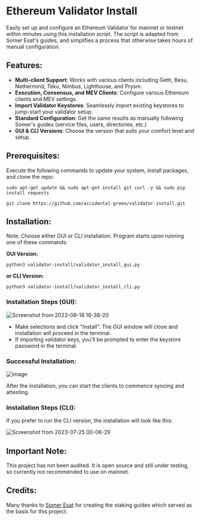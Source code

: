 # Ethereum Validator Install
Easily set up and configure an Ethereum Validator for mainnet or testnet within minutes using this installation script. The script is adapted from Somer Esat's guides, and simplifies a process that otherwise takes hours of manual configuration.

## Features:

- **Multi-client Support**: Works with various clients including Geth, Besu, Nethermind, Teku, Nimbus, Lighthouse, and Prysm.
- **Execution, Consensus, and MEV Clients**: Configure various Ethereum clients and MEV settings.
- **Import Validator Keystores**: Seamlessly import existing keystores to jump-start your validator setup.
- **Standard Configuration**: Get the same results as manually following Somer's guides (service files, users, directories, etc.)
- **GUI & CLI Versions**: Choose the version that suits your comfort level and setup.

## Prerequisites:

Execute the following commands to update your system, install packages, and clone the repo:

`sudo apt-get update && sudo apt-get install git curl -y && sudo pip install requests`

`git clone https://github.com/accidental-green/validator-install.git`

## Installation:
Note: Choose either GUI or CLI installation. Program starts upon running one of these commands:

**GUI Version:**

`python3 validator-install/validator_install_gui.py`

**or CLI Version:**

`python3 validator-install/validator_install_cli.py`

### Installation Steps (GUI):

![Screenshot from 2023-08-18 18-38-20](https://github.com/accidental-green/validator-install/assets/72235883/b668d37d-6048-4f3a-be64-95591e4ade41)


- Make selections and click "Install". The GUI window will close and installation will proceed in the terminal.
- If importing validator keys, you'll be prompted to enter the keystore password in the terminal.

### Successful Installation:

![image](https://github.com/accidental-green/validator-install/assets/72235883/3dd1fb52-e457-4cb8-ae81-0bca578da125)


After the installation, you can start the clients to commence syncing and attesting.

### Installation Steps (CLI):

If you prefer to run the CLI version, the installation will look like this:

![Screenshot from 2023-07-25 00-06-29](https://github.com/accidental-green/validator-install/assets/72235883/d407c718-c18e-41ad-ae67-a4c5baf03d4b)


## Important Note:

This project has not been audited. It is open source and still under testing, so currently not recommended to use on mainnet.

## Credits:

Many thanks to [Somer Esat](https://github.com/SomerEsat/ethereum-staking-guides) for creating the staking guides which served as the basis for this project.
